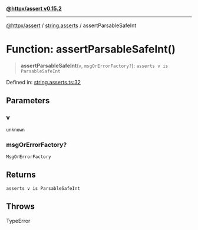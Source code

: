 [**@httpx/assert v0.15.2**](../../README.md)

***

[@httpx/assert](../../README.md) / [string.asserts](../README.md) / assertParsableSafeInt

# Function: assertParsableSafeInt()

> **assertParsableSafeInt**(`v`, `msgOrErrorFactory?`): `asserts v is ParsableSafeInt`

Defined in: [string.asserts.ts:32](https://github.com/belgattitude/httpx/blob/b6bd279cf69f2d17f3ec46e9618a31cb72744279/packages/assert/src/string.asserts.ts#L32)

## Parameters

### v

`unknown`

### msgOrErrorFactory?

`MsgOrErrorFactory`

## Returns

`asserts v is ParsableSafeInt`

## Throws

TypeError
